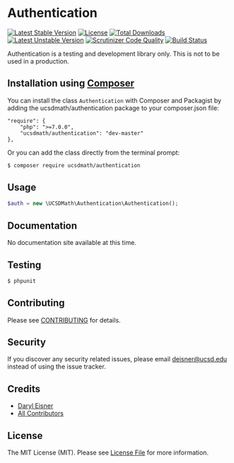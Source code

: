 # Authentication

[![Latest Stable Version](https://poser.pugx.org/ucsdmath/Authentication/v/stable)](https://packagist.org/packages/ucsdmath/Authentication)
[![License](https://poser.pugx.org/ucsdmath/Authentication/license)](https://packagist.org/packages/ucsdmath/Authentication)
[![Total Downloads](https://poser.pugx.org/ucsdmath/Authentication/downloads)](https://packagist.org/packages/ucsdmath/Authentication)
[![Latest Unstable Version](https://poser.pugx.org/ucsdmath/Authentication/v/unstable)](https://packagist.org/packages/ucsdmath/Authentication)
[![Scrutinizer Code Quality](https://scrutinizer-ci.com/g/ucsdmath/Authentication/badges/quality-score.png?b=master)](https://scrutinizer-ci.com/g/ucsdmath/Authentication/?branch=master)
[![Build Status](https://scrutinizer-ci.com/g/ucsdmath/Authentication/badges/build.png?b=master)](https://scrutinizer-ci.com/g/ucsdmath/Authentication/build-status/master)

Authentication is a testing and development library only. This is not to be used in a production.

## Installation using [Composer](http://getcomposer.org/)
You can install the class ```Authentication``` with Composer and Packagist by adding the ucsdmath/authentication package to your composer.json file:

```
"require": {
    "php": ">=7.0.0",
    "ucsdmath/authentication": "dev-master"
},
```
Or you can add the class directly from the terminal prompt:

```bash
$ composer require ucsdmath/authentication
```

## Usage

``` php
$auth = new \UCSDMath\Authentication\Authentication();
```

## Documentation

No documentation site available at this time.
<!-- [Check out the documentation](http://math.ucsd.edu/~deisner/documentation/Authentication/) -->

## Testing

``` bash
$ phpunit
```

## Contributing

Please see [CONTRIBUTING](CONTRIBUTING.md) for details.

## Security

If you discover any security related issues, please email deisner@ucsd.edu instead of using the issue tracker.

## Credits

- [Daryl Eisner](https://github.com/UCSDMath)
- [All Contributors](../../contributors)

## License

The MIT License (MIT). Please see [License File](LICENSE) for more information.
